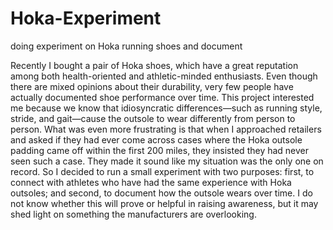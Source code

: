 # Hoka-Experiment
doing experiment on Hoka running shoes and document


Recently I bought a pair of Hoka shoes, which have a great reputation among both health-oriented and athletic-minded enthusiasts.
Even though there are mixed opinions about their durability, very few people have actually documented shoe performance over time.
This project interested me because we know that idiosyncratic differences—such as running style, stride, and gait—cause the outsole to wear differently from person to person.
What was even more frustrating is that when I approached retailers and asked if they had ever come across cases where the Hoka outsole padding came off within the first 200 miles, they insisted they had never seen such a case.
They made it sound like my situation was the only one on record.
So I decided to run a small experiment with two purposes: first, to connect with athletes who have had the same experience with Hoka outsoles; and second, to document how the outsole wears over time.
I do not know whether this will prove or helpful in raising awareness, but it may shed light on something the manufacturers are overlooking.
